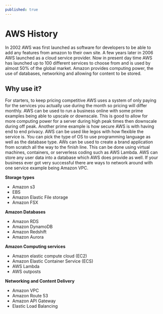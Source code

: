 ```yaml
---
published: true
---
```



# AWS History
In 2002 AWS was first launched as software for developers to be able to add any features from amazon to their own site. A few years later in 2006 AWS launched as a cloud service provider. Now in present day time AWS has launched up to 100 different services to choose from and is used by almost 50% of the global market. Amazon provides computing power, the use of databases, networking and allowing for content to be stored. 



## Why use it?
For starters, to keep pricing competitive AWS uses a system of only paying for the services you actually use during the month so pricing will differ monthly. AWS can be used to run a business online with some prime examples being able to upscale or downscale. This is good to allow for more computing power for a server during high peak times then downscale during off peak. Another prime example is how secure AWS is with having end to end privacy. AWS can be used like legos with how flexible the service is. You can pick the type of OS to use programming language as well as the database type. AWs can be used to create a brand application from scratch all the way to the finish line. This can be done using virtual machines, containers, or serverless coding such as AWS Lambda. AWS can store any user data into a database which AWS does provide as well. If your business ever got very successful there are ways to network around with one service example being Amazon VPC.


**Storage types**
- Amazon s3
- EBS
-  Amazon Elastic File storage
- Amazon FSX

**Amazon Databases**
- Amazon RDS
- Amazon DynamoDB
- Amazon Redshift
- Amazon Aurora

**Amazon Computing services**
- Amazon elastic compute cloud (EC2)
- Amazon Elastic Container Service (ECS)
- AWS Lambda
- AWS outposts

**Networking and Content Delivery**
- Amazon VPC
- Amazon Route 53
- Amazon API Gateway
- Elastic Load Balancing
